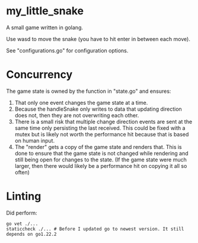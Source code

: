 # my_little_snake

A small game written in golang.

Use wasd to move the snake (you have to hit enter in between each move).

See "configurations.go" for configuration options.

# Concurrency

The game state is owned by the function in "state.go" and ensures:

1. That only one event changes the game state at a time.
1. Because the handleSnake only writes to data that updating direction does not, then they are not overwriting each
   other.
2. There is a small risk that multiple change direction events are sent at the same time only persisting the last
   received. This could be fixed with a mutex but is likely not worth the performance hit because that is based on human
   input.
3. The "render" gets a copy of the game state and renders that. This is done to ensure that the game state is not
   changed
   while rendering and still being open for changes to the state. (If the game state were much larger, then there would
   likely be a performance hit on copying it all so often)

# Linting 

Did perform:
```shell
go vet ./...
staticcheck ./... # Before I updated go to newest version. It still depends on go1.22.2
```